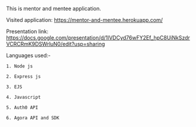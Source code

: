 This is mentor and mentee application. 

Visited application: https://mentor-and-mentee.herokuapp.com/

Presentation link: https://docs.google.com/presentation/d/1lVDCyd76wFY2Ef_hpC8UiNkSzdrVCRCRmK9DSWrluN0/edit?usp=sharing

Languages used:-

    1. Node js

    2. Express js

    3. EJS

    4. Javascript

    5. Auth0 API

    6. Agora API and SDK











